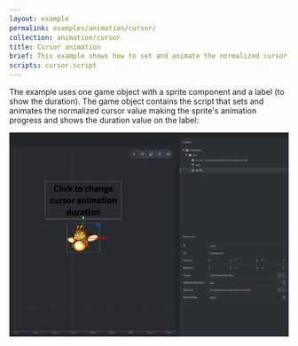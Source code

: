 ```yaml
---
layout: example
permalink: examples/animation/cursor/
collection: animation/cursor
title: Cursor animation
brief: This example shows how to set and animate the normalized cursor value.
scripts: cursor.script
---
```


The example uses one game object with a sprite component and a label (to show the duration). The game object contains the script that sets and animates the normalized cursor value making the sprite's animation progress and shows the duration value on the label:

![cursor](cursor.png)